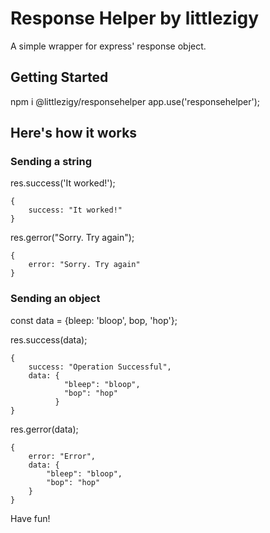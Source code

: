 # Response Helper by littlezigy

A simple wrapper for express' response object.

## Getting Started
npm i @littlezigy/responsehelper
app.use('responsehelper');

## Here's how it works

### Sending a string
res.success('It worked!');

```
{
	success: "It worked!"
}
```

res.gerror("Sorry. Try again");
```
{
    error: "Sorry. Try again"
}
```
### Sending an object
const data = {bleep: 'bloop', bop, 'hop'};

res.success(data);
```
{
	success: "Operation Successful",
	data: {
			"bleep": "bloop",
			"bop": "hop"
		  }
}
```
res.gerror(data);
```
{
    error: "Error",
    data: {
        "bleep": "bloop",
        "bop": "hop"
    }
}
```
Have fun!
